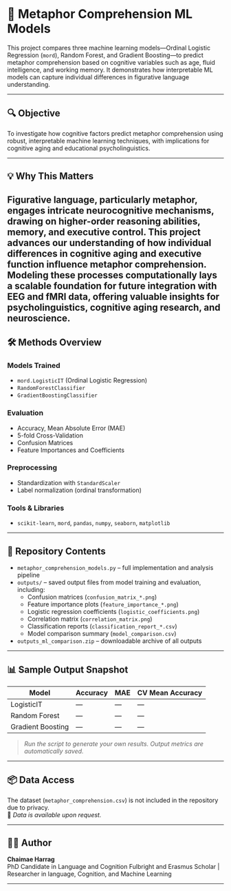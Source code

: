 # 🧠 Metaphor Comprehension ML Models

This project compares three machine learning models—Ordinal Logistic Regression (`mord`), Random Forest, and Gradient Boosting—to predict metaphor comprehension based on cognitive variables such as age, fluid intelligence, and working memory. It demonstrates how interpretable ML models can capture individual differences in figurative language understanding.

---

## 🔍 Objective

To investigate how cognitive factors predict metaphor comprehension using robust, interpretable machine learning techniques, with implications for cognitive aging and educational psycholinguistics.

---

## 💡 Why This Matters

Figurative language, particularly metaphor, engages intricate neurocognitive mechanisms, drawing on higher-order reasoning abilities, memory, and executive control. This project advances our understanding of how individual differences in cognitive aging and executive function influence metaphor comprehension. Modeling these processes computationally lays a scalable foundation for future integration with EEG and fMRI data, offering valuable insights for psycholinguistics, cognitive aging research, and neuroscience.
---

## 🛠 Methods Overview

### Models Trained
- `mord.LogisticIT` (Ordinal Logistic Regression)  
- `RandomForestClassifier`  
- `GradientBoostingClassifier`  

### Evaluation
- Accuracy, Mean Absolute Error (MAE)  
- 5-fold Cross-Validation  
- Confusion Matrices  
- Feature Importances and Coefficients

### Preprocessing
- Standardization with `StandardScaler`  
- Label normalization (ordinal transformation)

### Tools & Libraries
- `scikit-learn`, `mord`, `pandas`, `numpy`, `seaborn`, `matplotlib`

---

## 📁 Repository Contents

- `metaphor_comprehension_models.py` – full implementation and analysis pipeline
- `outputs/` – saved output files from model training and evaluation, including:
  - Confusion matrices (`confusion_matrix_*.png`)
  - Feature importance plots (`feature_importance_*.png`)
  - Logistic regression coefficients (`logistic_coefficients.png`)
  - Correlation matrix (`correlation_matrix.png`)
  - Classification reports (`classification_report_*.csv`)
  - Model comparison summary (`model_comparison.csv`)
- `outputs_ml_comparison.zip` – downloadable archive of all outputs

---

## 📊 Sample Output Snapshot

| Model             | Accuracy | MAE  | CV Mean Accuracy |
|------------------|----------|------|------------------|
| LogisticIT        | —        | —    | —                |
| Random Forest     | —        | —    | —                |
| Gradient Boosting | —        | —    | —                |

> *Run the script to generate your own results. Output metrics are automatically saved.*

---

## 📦 Data Access

The dataset (`metaphor_comprehension.csv`) is not included in the repository due to privacy.  
📧 *Data is available upon request.*

---

## 👩‍🔬 Author

**Chaimae Harrag**  
PhD Candidate in Language and Cognition
Fulbright and Erasmus Scholar | Researcher in language, Cognition, and Machine Learning 


---


